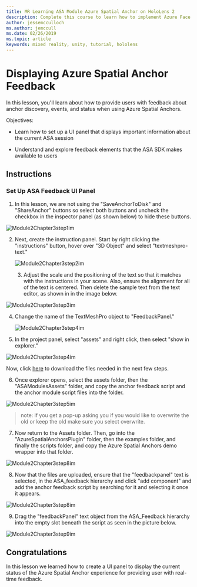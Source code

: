 ```yaml
---
title: MR Learning ASA Module Azure Spatial Anchor on HoloLens 2
description: Complete this course to learn how to implement Azure Face Recognition within a mixed reality application.
author: jessemcculloch
ms.author: jemccull
ms.date: 02/26/2019
ms.topic: article
keywords: mixed reality, unity, tutorial, hololens
---
```


# Displaying Azure Spatial Anchor Feedback

In this lesson, you'll learn about how to provide users with feedback about anchor discovery, events, and status when using Azure Spatial Anchors.

Objectives:

* Learn how to set up a UI panel that displays important information about the current ASA session

* Understand and explore feedback elements that the ASA SDK makes available to users

  

## Instructions

### Set Up ASA Feedback UI Panel

1. In this lesson, we are not using the "SaveAnchorToDisk" and "ShareAnchor" buttons so select both buttons and uncheck the checkbox in the inspector panel (as shown below) to hide these buttons.
   

![Module2Chapter3step1im](images/module2chapter3step1im.PNG)

2. Next, create the instruction panel. Start by right clicking the "instructions" button, hover over "3D Object" and select "textmeshpro-text."

   

   ![Module2Chapter3step2im](images/module2chapter3step2im.PNG)

   3. Adjust the scale and the positioning of the text so that it matches with the instructions in your scene. Also, ensure the alignment for all of the text is centered. Then delete the sample text from the text editor, as shown in in the image below.


![Module2Chapter3step3im](images/module2chapter3step3im.PNG)

4. Change the name of the TextMeshPro object to "FeedbackPanel."
   
   ![Module2Chapter3step4im](images/module2chapter3step4im.PNG)
   
5. In the project panel, select "assets" and right click, then select "show in explorer."
   

![Module2Chapter3step4im](images/module2chapter3step5im.PNG)

Now, click [here](https://onedrive.live.com/?authkey=%21ABXEC8PvyQu8Qd8&id=5B7335C4342BCB0E%21395636&cid=5B7335C4342BCB0E) to download the files needed in the next few steps.

6. Once explorer opens, select the assets folder, then the "ASAModulesAssets" folder, and copy the anchor feedback script and the anchor module script files into the folder. 
   

![Module2Chapter3step5im](images/module2chapter3step6im.PNG)

> note: if you get a pop-up asking you if you would like to overwrite the old or keep the old make sure you select overwrite.

7. Now return to the Assets folder. Then, go into the "AzureSpatialAnchorsPlugin" folder, then the examples folder, and finally the scripts folder, and copy the Azure Spatial Anchors demo wrapper into that folder. 
   

![Module2Chapter3step8im](images/module2chapter3step7im.PNG)

8. Now that the files are uploaded, ensure that the "feedbackpanel" text is selected, in the ASA_feedback hierarchy and click "add component" and add the anchor feedback script by searching for it and selecting it once it appears. 
   
   

![Module2Chapter3step8im](images/module2chapter3step8im.PNG)

9. Drag the "feedbackPanel" text object from the ASA_Feedback hierarchy into the empty slot beneath the script as seen in the picture below. 
   

![Module2Chapter3step9im](images/module2chapter3step9im.PNG)

   

## Congratulations

In this lesson we learned how to create a UI panel to display the current status of the Azure Spatial Anchor experience for providing user with real-time feedback.


